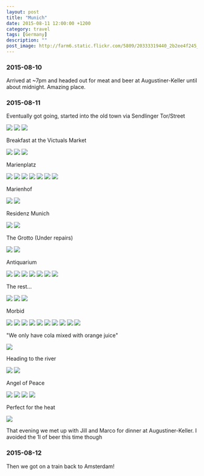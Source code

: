 ```yaml
---
layout: post
title: "Munich"
date: 2015-08-11 12:00:00 +1200
category: travel
tags: [Germany]
description: ""
post_image: http://farm6.static.flickr.com/5809/20333319440_2b2ee4f245_o.jpg
---
```

### 2015-08-10

Arrived at \~7pm and headed out for meat and beer at Augustiner-Keller
until about midnight. Amazing place.

### 2015-08-11

Eventually got going, started into the old town via Sendlinger
Tor/Street

[![](http://farm6.static.flickr.com/5641/19900505523_0a830dc978_c.jpg)](http://farm6.static.flickr.com/5641/19900505523_4f47ac7cfa_o.jpg)
[![](http://farm6.static.flickr.com/5702/20333319040_1985044d61_c.jpg)](http://farm6.static.flickr.com/5702/20333319040_8c7c42295d_o.jpg)
[![](http://farm6.static.flickr.com/5705/19898767884_e964d8bae3_c.jpg)](http://farm6.static.flickr.com/5705/19898767884_8e34873e28_o.jpg)

Breakfast at the Victuals Market

[![](http://farm6.static.flickr.com/5728/20527784481_4da75e0fe4_c.jpg)](http://farm6.static.flickr.com/5728/20527784481_e06c61870d_o.jpg)
[![](http://farm6.static.flickr.com/5680/20527784121_c224cbe13c_c.jpg)](http://farm6.static.flickr.com/5680/20527784121_aa1064f53c_o.jpg)
[![](http://farm6.static.flickr.com/5727/20334704109_bc8babce8c_c.jpg)](http://farm6.static.flickr.com/5727/20334704109_749a659026_o.jpg)

Marienplatz

[![](http://farm6.static.flickr.com/5808/20334703929_a837f67130_c.jpg)](http://farm6.static.flickr.com/5808/20334703929_068b1127bd_o.jpg)
[![](http://farm6.static.flickr.com/5719/20521429155_df83910a5d_c.jpg)](http://farm6.static.flickr.com/5719/20521429155_1e36130d22_o.jpg)
[![](http://farm6.static.flickr.com/5622/20333317240_3efc201739_c.jpg)](http://farm6.static.flickr.com/5622/20333317240_e7580d2017_o.jpg)
[![](http://farm6.static.flickr.com/5828/19898766284_cdd3b6e860_c.jpg)](http://farm6.static.flickr.com/5828/19898766284_abaee4de1e_o.jpg)
[![](http://farm6.static.flickr.com/5807/20495158276_c33269d06a_c.jpg)](http://farm6.static.flickr.com/5807/20495158276_23a05b4853_o.jpg)
[![](http://farm6.static.flickr.com/5813/20495167406_35d2fec49b_c.jpg)](http://farm6.static.flickr.com/5813/20495167406_4563bb7e76_o.jpg)
[![](http://farm6.static.flickr.com/5621/20521428135_b826440d1c_c.jpg)](http://farm6.static.flickr.com/5621/20521428135_515f47ff70_o.jpg)

Marienhof

[![](http://farm6.static.flickr.com/5831/20334702439_039f9e3669_c.jpg)](http://farm6.static.flickr.com/5831/20334702439_a851e4f490_o.jpg)
[![](http://farm6.static.flickr.com/5833/20495166596_f7ab46e268_c.jpg)](http://farm6.static.flickr.com/5833/20495166596_8077978fdf_o.jpg)

Residenz Munich

[![](http://farm6.static.flickr.com/5694/20333315680_9b8c8cafe9_c.jpg)](http://farm6.static.flickr.com/5694/20333315680_8e162866ae_o.jpg)
[![](http://farm6.static.flickr.com/5757/20495166086_c5329c34c2_c.jpg)](http://farm6.static.flickr.com/5757/20495166086_c940923876_o.jpg)

The Grotto (Under repairs)

[![](http://farm6.static.flickr.com/5814/20521426925_6918b34b5c_c.jpg)](http://farm6.static.flickr.com/5814/20521426925_ee7f311c4f_o.jpg)
[![](http://farm6.static.flickr.com/5804/20512555702_4470c4d305_c.jpg)](http://farm6.static.flickr.com/5804/20512555702_6064c60d48_o.jpg)

Antiquarium

[![](http://farm6.static.flickr.com/5682/20333374778_96a58aa40c_c.jpg)](http://farm6.static.flickr.com/5682/20333374778_177a8b4025_o.jpg)
[![](http://farm6.static.flickr.com/5813/20333314140_7feee48ff7_c.jpg)](http://farm6.static.flickr.com/5813/20333314140_5356dd087a_o.jpg)
[![](http://farm6.static.flickr.com/5765/20527773331_28a0ca2a4a_c.jpg)](http://farm6.static.flickr.com/5765/20527773331_eab3292e0d_o.jpg)
[![](http://farm6.static.flickr.com/5802/19898763484_51e88c2d80_c.jpg)](http://farm6.static.flickr.com/5802/19898763484_6747d9c8b5_o.jpg)
[![](http://farm6.static.flickr.com/5785/20495164646_1b3df1705c_c.jpg)](http://farm6.static.flickr.com/5785/20495164646_c57f8ebe43_o.jpg)
[![](http://farm6.static.flickr.com/5657/20333373578_b7f8eefda4_c.jpg)](http://farm6.static.flickr.com/5657/20333373578_4e08e02c38_o.jpg)
[![](http://farm6.static.flickr.com/5759/20521425025_dc169fc999_c.jpg)](http://farm6.static.flickr.com/5759/20521425025_0008e28c53_o.jpg)

The rest...

[![](http://farm6.static.flickr.com/5652/20333312800_82578d202d_c.jpg)](http://farm6.static.flickr.com/5652/20333312800_cededd0f86_o.jpg)
[![](http://farm6.static.flickr.com/5707/20334699089_fb0be25a7b_c.jpg)](http://farm6.static.flickr.com/5707/20334699089_a483cde0ca_o.jpg)
[![](http://farm6.static.flickr.com/5811/20334698849_dcab0df5eb_c.jpg)](http://farm6.static.flickr.com/5811/20334698849_1fa4b14060_o.jpg)

Morbid

[![](http://farm6.static.flickr.com/5636/20521424045_ac98804aab_c.jpg)](http://farm6.static.flickr.com/5636/20521424045_6186cff2bc_o.jpg)
[![](http://farm6.static.flickr.com/5760/20512552772_2ef6577f25_c.jpg)](http://farm6.static.flickr.com/5760/20512552772_6b22f434c7_o.jpg)
[![](http://farm6.static.flickr.com/5680/19900498203_64221071fb_c.jpg)](http://farm6.static.flickr.com/5680/19900498203_489bbab4e5_o.jpg)
[![](http://farm6.static.flickr.com/5668/20334693759_d33be9a4a2_c.jpg)](http://farm6.static.flickr.com/5668/20334693759_47a40b0866_o.jpg)
[![](http://farm6.static.flickr.com/5692/20333311040_326675b70e_c.jpg)](http://farm6.static.flickr.com/5692/20333311040_7eb232e8b0_o.jpg)
[![](http://farm6.static.flickr.com/5757/20333310770_c48ddb9247_c.jpg)](http://farm6.static.flickr.com/5757/20333310770_49cfe3aaa9_o.jpg)
[![](http://farm6.static.flickr.com/5808/20333370858_4002aeb0e0_c.jpg)](http://farm6.static.flickr.com/5808/20333370858_16e2f1f3d1_o.jpg)
[![](http://farm6.static.flickr.com/5773/19898759724_2c1c6170dc_c.jpg)](http://farm6.static.flickr.com/5773/19898759724_a1e884aea3_o.jpg)
[![](http://farm6.static.flickr.com/5819/20521421765_4b8ea0ec8b_c.jpg)](http://farm6.static.flickr.com/5819/20521421765_181474d904_o.jpg)
[![](http://farm6.static.flickr.com/5712/20334696109_5a2d16eeea_c.jpg)](http://farm6.static.flickr.com/5712/20334696109_6489900f58_o.jpg)

"We only have cola mixed with orange juice"

[![](http://farm6.static.flickr.com/5756/20512549892_7b52517237_c.jpg)](http://farm6.static.flickr.com/5756/20512549892_a473943c3d_o.jpg)

Heading to the river

[![](http://farm6.static.flickr.com/5692/20512549652_51e8403d4e_c.jpg)](http://farm6.static.flickr.com/5692/20512549652_ea5005149e_o.jpg)
[![](http://farm6.static.flickr.com/5731/20495159456_0595d7af94_c.jpg)](http://farm6.static.flickr.com/5731/20495159456_36b07ca2f1_o.jpg)

Angel of Peace

[![](http://farm6.static.flickr.com/5836/20333306630_1c3ab3b127_c.jpg)](http://farm6.static.flickr.com/5836/20333306630_4527ffb66a_o.jpg)
[![](http://farm6.static.flickr.com/5678/20521420185_c5102e2974_c.jpg)](http://farm6.static.flickr.com/5678/20521420185_90c989b1fb_o.jpg)
[![](http://farm6.static.flickr.com/5808/20495159056_c108571ff3_c.jpg)](http://farm6.static.flickr.com/5808/20495159056_69a3fe8afc_o.jpg)
[![](http://farm6.static.flickr.com/5717/20527774001_33ea4e6e72_c.jpg)](http://farm6.static.flickr.com/5717/20527774001_e32c1253cc_o.jpg)

Perfect for the heat

[![](http://farm6.static.flickr.com/5723/20527773651_718e9e251c_c.jpg)](http://farm6.static.flickr.com/5723/20527773651_128c5b0108_o.jpg)

That evening we met up with Jill and Marco for dinner at
Augustiner-Keller. I avoided the 1l of beer this time though

### 2015-08-12

Then we got on a train back to Amsterdam!
